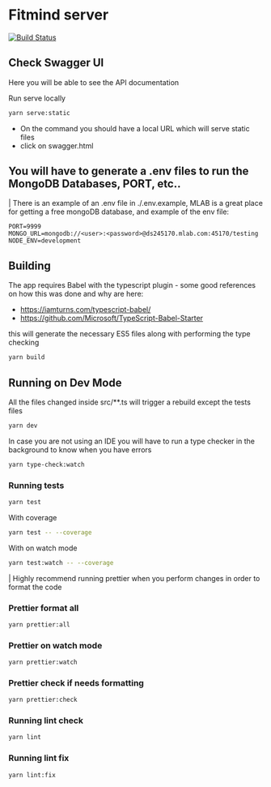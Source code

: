 # Fitmind server

[![Build Status](https://travis-ci.org/fitmind/server.svg?branch=master)](https://travis-ci.org/fitmind/server)

## Check Swagger UI

Here you will be able to see the API documentation

Run serve locally

```bash
yarn serve:static
```

- On the command you should have a local URL which will serve static files
- click on swagger.html

## You will have to generate a .env files to run the MongoDB Databases, PORT, etc..

| There is an example of an .env file in ./.env.example, MLAB is a great place for getting a free mongoDB database, and example of the env file:

```
PORT=9999
MONGO_URL=mongodb://<user>:<password>@ds245170.mlab.com:45170/testing
NODE_ENV=development
```

## Building

The app requires Babel with the typescript plugin - some good references on how this was done and why are here:

- https://iamturns.com/typescript-babel/
- https://github.com/Microsoft/TypeScript-Babel-Starter

this will generate the necessary ES5 files along with performing the type checking

```bash
yarn build
```

## Running on Dev Mode

All the files changed inside src/\*\*.ts will trigger a rebuild except the tests files

```bash
yarn dev
```

In case you are not using an IDE you will have to run a type checker in the background to know when you have errors

```bash
yarn type-check:watch
```

### Running tests

```bash
yarn test
```

With coverage

```bash
yarn test -- --coverage
```

With on watch mode

```bash
yarn test:watch -- --coverage
```

| Highly recommend running prettier when you perform changes in order to format the code

### Prettier format all

```bash
yarn prettier:all
```

### Prettier on watch mode

```bash
yarn prettier:watch
```

### Prettier check if needs formatting

```bash
yarn prettier:check
```

### Running lint check

```bash
yarn lint
```

### Running lint fix

```bash
yarn lint:fix
```

